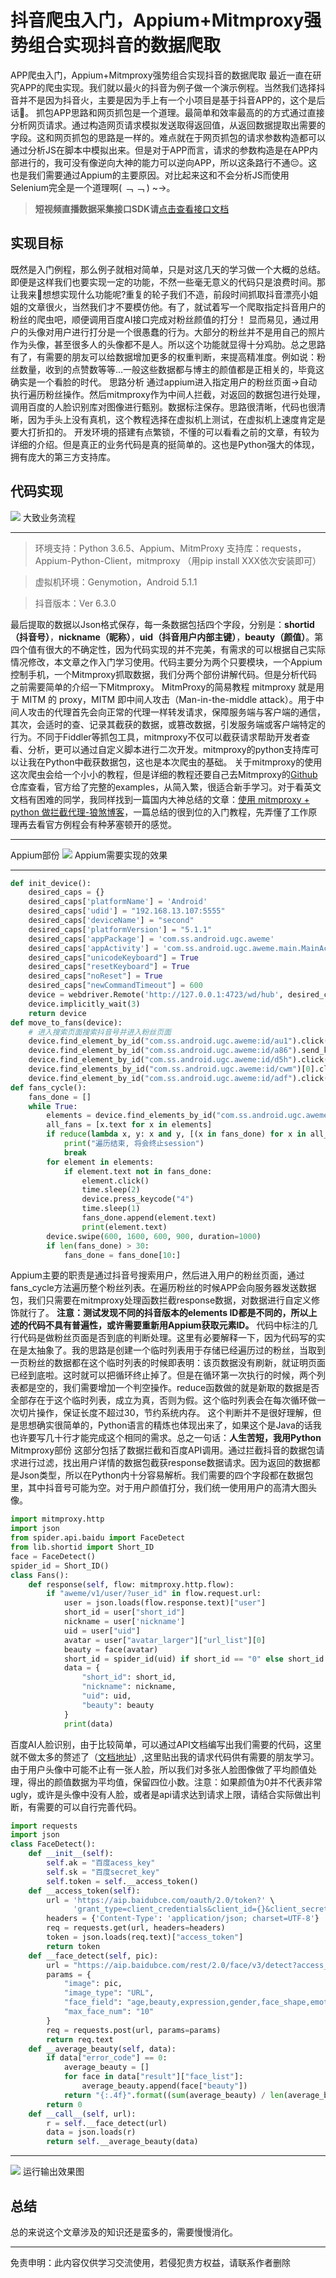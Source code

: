 # 抖音爬虫入门，Appium+Mitmproxy强势组合实现抖音的数据爬取

APP爬虫入门，Appium+Mitmproxy强势组合实现抖音的数据爬取
最近一直在研究APP的爬虫实现。我们就以最火的抖音为例子做一个演示例程。当然我们选择抖音并不是因为抖音火，主要是因为手上有一个小项目是基于抖音APP的，这个是后话🤭。
抓包APP思路和网页抓包是一个道理。最简单和效率最高的的方式通过直接分析网页请求。通过构造网页请求模拟发送取得返回值，从返回数据提取出需要的字段。这和网页抓包的思路是一样的。难点就在于网页抓包的请求参数构造都可以通过分析JS在脚本中模拟出来。但是对于APP而言，请求的参数构造是在APP内部进行的，我可没有像逆向大神的能力可以逆向APP，所以这条路行不通😔。这也是我们需要通过Appium的主要原因。对比起来这和不会分析JS而使用Selenium完全是一个道理啊( ﹁ ﹁ ) ~→。

>**短视频直播数据采集接口SDK请**[点击查看接口文档](https://docs.qq.com/doc/DU3RKUFVFdVhQbXlR) 

## 实现目标
既然是入门例程，那么例子就相对简单，只是对这几天的学习做一个大概的总结。即便是这样我们也要实现一定的功能，不然一些毫无意义的代码只是浪费时间。那让我来🤔想想实现什么功能呢?重复的轮子我们不造，前段时间抓取抖音漂亮小姐姐的文章很火，当然我们才不要模仿他。有了，就试着写一个爬取指定抖音用户的粉丝的爬虫吧，顺便调用百度AI接口完成对粉丝颜值的打分！
显而易见，通过用户的头像对用户进行打分是一个很愚蠢的行为。大部分的粉丝并不是用自己的照片作为头像，甚至很多人的头像都不是人。所以这个功能就显得十分鸡肋。总之思路有了，有需要的朋友可以给数据增加更多的权重判断，来提高精准度。例如说：粉丝数量，收到的点赞数等等...一般这些数据都与博主的颜值都是正相关的，毕竟这确实是一个看脸的时代。
思路分析
通过appium进入指定用户的粉丝页面->自动执行遍历粉丝操作。然后mitmproxy作为中间人拦截，对返回的数据包进行处理，调用百度的人脸识别库对图像进行甄别。数据标注保存。思路很清晰，代码也很清晰，因为手头上没有真机，这个教程选择在虚拟机上测试，在虚拟机上速度肯定是要大打折扣的。
开发环境的搭建有点繁锁，不懂的可以看看之前的文章，有较为详细的介绍。但是真正的业务代码是真的挺简单的。这也是Python强大的体现，拥有庞大的第三方支持库。

## 代码实现

 
![](https://cdn.nlark.com/yuque/0/2020/png/97322/1607305992085-f8e130ba-2f1b-47a4-b994-1eb3839294fe.png#align=left&display=inline&height=432&originHeight=509&originWidth=697&size=0&status=done&style=none&width=592)
大致业务流程

 

---

> 环境支持：Python 3.6.5、Appium、MitmProxy
> 支持库：requests，Appium-Python-Client，mitmproxy （用pip install XXX依次安装即可）

> 虚拟机环境：Genymotion，Android 5.1.1

> 抖音版本：Ver 6.3.0



最后提取的数据以Json格式保存，每一条数据包括四个字段，分别是：**shortid（抖音号）**，**nickname（昵称）**，**uid（抖音用户内部主键）**，**beauty（颜值）**。第四个值有很大的不确定性，因为代码实现的并不完美，有需求的可以根据自己实际情况修改，本文章之作入门学习使用。代码主要分为两个只要模块，一个Appium控制手机，一个Mitmproxy抓取数据，我们分两个部份讲解代码。但是分析代码之前需要简单的介绍一下Mitmproxy。
MitmProxy的简易教程
mitmproxy 就是用于 MITM 的 proxy，MITM 即中间人攻击（Man-in-the-middle attack）。用于中间人攻击的代理首先会向正常的代理一样转发请求，保障服务端与客户端的通信，其次，会适时的查、记录其截获的数据，或篡改数据，引发服务端或客户端特定的行为。不同于Fiddler等抓包工具，mitmproxy不仅可以截获请求帮助开发者查看、分析，更可以通过自定义脚本进行二次开发。mitmproxy的python支持库可以让我在Python中截获数据包，这也是本次爬虫的基础。
关于mitmproxy的使用这次爬虫会给一个小小的教程，但是详细的教程还要自己去Mitmproxy的[Github](https://github.com/mitmproxy/mitmproxy/tree/master/examples)仓库查看，官方给了完整的examples，从简入繁，很适合新手学习。对于看英文文档有困难的同学，我同样找到一篇国内大神总结的文章：[使用 mitmproxy + python 做拦截代理-狼煞博客](https://blog.wolfogre.com/posts/usage-of-mitmproxy/)，一篇总结的很到位的入门教程，先弄懂了工作原理再去看官方例程会有种茅塞顿开的感觉。

---


 
Appium部份
![](https://cdn.nlark.com/yuque/0/2020/gif/97322/1607305992101-a9cc529f-16a0-4881-9305-43f97301a101.gif#align=left&display=inline&height=492&originHeight=825&originWidth=476&size=0&status=done&style=none&width=284)
Appium需要实现的效果

 

---

```python
def init_device():
    desired_caps = {}
    desired_caps['platformName'] = 'Android'
    desired_caps['udid'] = "192.168.13.107:5555"
    desired_caps['deviceName'] = "second"
    desired_caps['platformVersion'] = "5.1.1"
    desired_caps['appPackage'] = 'com.ss.android.ugc.aweme'
    desired_caps['appActivity'] = 'com.ss.android.ugc.aweme.main.MainActivity'
    desired_caps["unicodeKeyboard"] = True
    desired_caps["resetKeyboard"] = True
    desired_caps["noReset"] = True
    desired_caps["newCommandTimeout"] = 600
    device = webdriver.Remote('http://127.0.0.1:4723/wd/hub', desired_caps)
    device.implicitly_wait(3)
    return device
def move_to_fans(device):
    # 进入搜索页面搜索抖音号并进入粉丝页面
    device.find_element_by_id("com.ss.android.ugc.aweme:id/au1").click()
    device.find_element_by_id("com.ss.android.ugc.aweme:id/a86").send_keys(AIM_ID)
    device.find_element_by_id("com.ss.android.ugc.aweme:id/d5h").click()
    device.find_elements_by_id("com.ss.android.ugc.aweme:id/cwm")[0].click()
    device.find_element_by_id("com.ss.android.ugc.aweme:id/adf").click()
def fans_cycle():
    fans_done = []
    while True:
        elements = device.find_elements_by_id("com.ss.android.ugc.aweme:id/d9x")
        all_fans = [x.text for x in elements]
        if reduce(lambda x, y: x and y, [(x in fans_done) for x in all_fans]) and fans_done:
            print("遍历结束, 将会终止session")
            break
        for element in elements:
            if element.text not in fans_done:
                element.click()
                time.sleep(2)
                device.press_keycode("4")
                time.sleep(1)
                fans_done.append(element.text)
                print(element.text)
        device.swipe(600, 1600, 600, 900, duration=1000)
        if len(fans_done) > 30:
            fans_done = fans_done[10:]
```


Appium主要的职责是通过抖音号搜索用户，然后进入用户的粉丝页面，通过fans_cycle方法遍历整个粉丝列表。在遍历粉丝的时候APP会向服务器发送数据包，我们只需要在mitmproxy处理函数拦截response数据，对数据进行自定义修饰就行了。
**注意：测试发现不同的抖音版本的elements ID都是不同的，所以上述的代码不具有普遍性，或许需要重新用Appium获取元素ID。**
代码中标注的几行代码是做粉丝页面是否到底的判断处理。这里有必要解释一下，因为代码写的实在是太抽象了。我的思路是创建一个临时列表用于存储已经遍历过的粉丝，当取到一页粉丝的数据都在这个临时列表的时候即表明：该页数据没有刷新，就证明页面已经到底啦。这时就可以把循环终止掉了。但是在循环第一次执行的时候，两个列表都是空的，我们需要增加一个判空操作。reduce函数做的就是新取的数据是否全部存在于这个临时列表，成立为真，否则为假。这个临时列表会在每次循环做一次切片操作，保证长度不超过30，节约系统内存。
这个判断并不是很好理解，但是思想确实很简单的，Python语言的精炼也体现出来了，如果这个是Java的话我也许要写几十行才能完成这个相同的需求。总之一句话：**人生苦短，我用Python**
Mitmproxy部份
这部分包括了数据拦截和百度API调用。通过拦截抖音的数据包请求进行过滤，找出用户详情的数据包截获response数据请求。因为返回的数据都是Json类型，所以在Python内十分容易解析。我们需要的四个字段都在数据包里，其中抖音号可能为空。对于用户颜值打分，我们统一使用用户的高清大图头像。
```python
import mitmproxy.http
import json
from spider.api.baidu import FaceDetect
from lib.shortid import Short_ID
face = FaceDetect()
spider_id = Short_ID()
class Fans():
    def response(self, flow: mitmproxy.http.flow):
        if "aweme/v1/user/?user_id" in flow.request.url:
            user = json.loads(flow.response.text)["user"]
            short_id = user["short_id"]
            nickname = user['nickname']
            uid = user["uid"]
            avatar = user["avatar_larger"]["url_list"][0]
            beauty = face(avatar)
            short_id = spider_id(uid) if short_id == "0" else short_id
            data = {
                "short_id": short_id,
                "nickname": nickname,
                "uid": uid,
                "beauty": beauty
            }
            print(data)
```


百度AI人脸识别，由于比较简单，可以通过API文档编写出我们需要的代码，这里就不做太多的赘述了（[文档地址](https://ai.baidu.com/docs#/Face-Detect-V3/top)）,这里贴出我的请求代码供有需要的朋友学习。由于用户头像中可能不止有一张人脸，所以我们对多张人脸图像做了平均颜值处理，得出的颜值数据为平均值，保留四位小数。注意：如果颜值为0并不代表非常ugly，或许是头像中没有人脸，或者是api请求达到请求上限，请结合实际做出判断，有需要的可以自行完善代码。
```python
import requests
import json
class FaceDetect():
    def __init__(self):
        self.ak = "百度acess_key"
        self.sk = "百度secret_key"
        self.token = self.__access_token()
    def __access_token(self):
        url = 'https://aip.baidubce.com/oauth/2.0/token?' \
              'grant_type=client_credentials&client_id={}&client_secret={}'.format(self.ak, self.sk)
        headers = {'Content-Type': 'application/json; charset=UTF-8'}
        req = requests.get(url, headers=headers)
        token = json.loads(req.text)["access_token"]
        return token
    def __face_detect(self, pic):
        url = "https://aip.baidubce.com/rest/2.0/face/v3/detect?access_token={}".format(self.token)
        params = {
            "image": pic,
            "image_type": "URL",
            "face_field": "age,beauty,expression,gender,face_shape,emotion",
            "max_face_num": "10"
        }
        req = requests.post(url, params=params)
        return req.text
    def __average_beauty(self, data):
        if data["error_code"] == 0:
            average_beauty = []
            for face in data["result"]["face_list"]:
                average_beauty.append(face["beauty"])
            return "{:.4f}".format((sum(average_beauty) / len(average_beauty)))
        return 0
    def __call__(self, url):
        r = self.__face_detect(url)
        data = json.loads(r)
        return self.__average_beauty(data)
```



---


 
![](https://cdn.nlark.com/yuque/0/2020/gif/97322/1607305992132-57f695ec-b4ee-4136-a393-374352ece36d.gif#align=left&display=inline&height=177&originHeight=214&originWidth=1007&size=0&status=done&style=none&width=833)
运行输出效果图

 

## 总结
总的来说这个文章涉及的知识还是蛮多的，需要慢慢消化。



___________________ 

免责申明：此内容仅供学习交流使用，若侵犯贵方权益，请联系作者删除 
